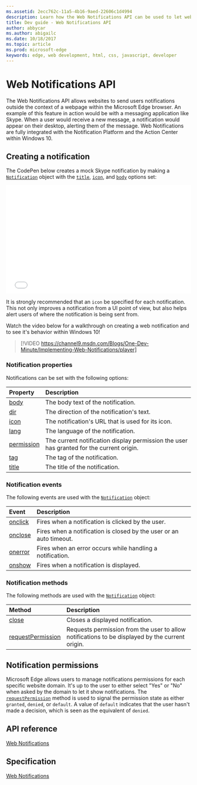 ```yaml
---
ms.assetid: 2ecc762c-11a5-4b16-9aed-22606c1d4994
description: Learn how the Web Notifications API can be used to let websites send users notifications outside the context of the Microsoft Edge browser.
title: Dev guide - Web Notifications API
author: abbycar
ms.author: abigailc
ms.date: 10/18/2017
ms.topic: article
ms.prod: microsoft-edge
keywords: edge, web development, html, css, javascript, developer
---
```


# Web Notifications API

The Web Notifications API allows websites to send users notifications outside the context of a webpage within the Microsoft Edge browser. An example of this feature in action would be with a messaging application like Skype. When a user would receive a new message, a notification would appear on their desktop, alerting them of the message. Web Notifications are fully integrated with the Notification Platform and the Action Center within Windows 10. 

## Creating a notification

The CodePen below creates a mock Skype notification by making a [`Notification`](https://msdn.microsoft.com/library/mt710818) object with the [`title`](https://msdn.microsoft.com/library/mt710826), [`icon`](https://msdn.microsoft.com/library/mt710814), and [`body`](https://msdn.microsoft.com/library/mt710811) options set:


<iframe height='295' scrolling='no' title='Web notifications' src='//codepen.io/MicrosoftEdgeDocumentation/embed/RGbxWW/?height=295&theme-id=23761&default-tab=result&embed-version=2&editable=true' frameborder='no' allowtransparency='true' allowfullscreen='true' style='width: 100%;'>See the Pen <a href='https://codepen.io/MicrosoftEdgeDocumentation/pen/RGbxWW/'>Web notifications</a> by Microsoft Edge Docs (<a href='https://codepen.io/MicrosoftEdgeDocumentation'>@MicrosoftEdgeDocumentation</a>) on <a href='https://codepen.io'>CodePen</a>.
</iframe>

It is strongly recommended that an `icon` be specified for each notification. This not only improves a notification from a UI point of view, but also helps alert users of where the notification is being sent from.

Watch the video below for a walkthrough on creating a web notification and to see it's behavior within Windows 10!


> [!VIDEO https://channel9.msdn.com/Blogs/One-Dev-Minute/Implementing-Web-Notifications/player]

### Notification properties

Notifications can be set with the following options:

Property | Description
:-------- | :----------
[body](https://msdn.microsoft.com/library/mt710811) | The body text of the notification.
[dir](https://msdn.microsoft.com/library/mt710813) | The direction of the notification's text.
[icon](https://msdn.microsoft.com/library/mt710814) | The notification's URL that is used for its icon.
[lang](https://msdn.microsoft.com/library/mt710815) | The language of the notification.
[permission](https://msdn.microsoft.com/library/mt670637) | The current notification display permission the user has granted for the current origin.
[tag](https://msdn.microsoft.com/library/mt710825) | The tag of the notification.
[title](https://msdn.microsoft.com/library/mt710826) | The title of the notification.

### Notification events

The following events are used with the [`Notification`](https://msdn.microsoft.com/library/mt710818) object:

Event | Description
:-------- | :----------
[onclick](https://msdn.microsoft.com/library/mt712180) | Fires when a notification is clicked by the user.
[onclose](https://msdn.microsoft.com/library/mt712178) | Fires when a notification is closed by the user or an auto timeout.
[onerror](https://msdn.microsoft.com/library/mt712181) | Fires when an error occurs while handling a notification.
[onshow](https://msdn.microsoft.com/library/mt712182) | Fires when a notification is displayed.

### Notification methods

The following methods are used with the [`Notification`](https://msdn.microsoft.com/library/mt710818) object:

Method | Description
:-------- | :----------
[close](https://msdn.microsoft.com/library/mt670636) | Closes a displayed notification.
[requestPermission](https://msdn.microsoft.com/library/mt710824) | Requests permission from the user to allow notifications to be displayed by the current origin.

## Notification permissions

Microsoft Edge allows users to manage notifications permissions for each specific website domain. It's up to the user to either select "Yes" or "No" when asked by the domain to let it show notifications. The [`requestPermission`](https://msdn.microsoft.com/library/mt710824) method is used to signal the permission state as either `granted`, `denied`, or `default`. A value of `default` indicates that the user hasn't made a decision, which is seen as the equivalent of `denied`.




## API reference

[Web Notifications](https://msdn.microsoft.com/library/mt710827)

## Specification

[Web Notifications](https://www.w3.org/TR/notifications/)
